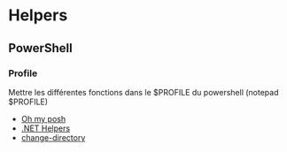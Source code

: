 # Helpers

## PowerShell

### Profile
Mettre les différentes fonctions dans le $PROFILE du powershell (notepad $PROFILE)

- [Oh my posh](./powershell/profile/oh-my-posh)
- [.NET Helpers](./powershell/profile/dotnet)
- [change-directory](./powershell/profile/change-directory.ps1)
